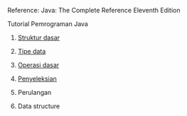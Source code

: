 Reference:
Java: The Complete Reference Eleventh Edition

Tutorial Pemrograman Java

1. [Struktur dasar](/struktur-dasar.md)

2. [Tipe data](/tipe-data.md)

3. [Operasi dasar](/operasi.md)

4. [Penyeleksian](/penyeleksian.md)

5. Perulangan

6. Data structure

